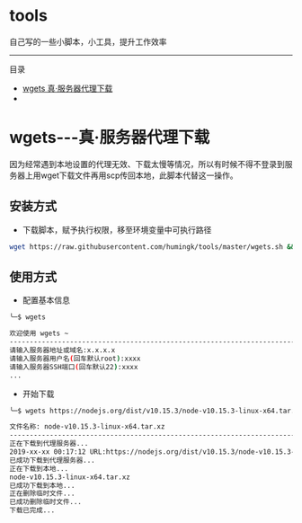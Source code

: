 # tools

自己写的一些小脚本，小工具，提升工作效率

---

目录

- [wgets 真·服务器代理下载](#wgets---真·服务器代理下载)
- 



# wgets---真·服务器代理下载

因为经常遇到本地设置的代理无效、下载太慢等情况，所以有时候不得不登录到服务器上用wget下载文件再用scp传回本地，此脚本代替这一操作。

## 安装方式

- 下载脚本，赋予执行权限，移至环境变量中可执行路径

```bash
wget https://raw.githubusercontent.com/humingk/tools/master/wgets.sh && chmod a+x wgets.sh && sudo mv wgets.sh /usr/bin/wgets
```

## 使用方式

- 配置基本信息

```bash
╰─$ wgets

欢迎使用 wgets ~
-------------------------------------------------------------------------------------------------
请输入服务器地址或域名:x.x.x.x
请输入服务器用户名(回车默认root):xxxx
请输入服务器SSH端口(回车默认22):xxxx
...
```

- 开始下载

```bash
╰─$ wgets https://nodejs.org/dist/v10.15.3/node-v10.15.3-linux-x64.tar.xz

文件名称: node-v10.15.3-linux-x64.tar.xz
-------------------------------------------------------------------------------------------------
正在下载到代理服务器...
2019-xx-xx 00:17:12 URL:https://nodejs.org/dist/v10.15.3/node-v10.15.3-linux-x64.tar.xz [12309200/12309200] -> "node-v10.15.3-linux-x64.tar.xz" [1]
已成功下载到代理服务器...
正在下载到本地...
node-v10.15.3-linux-x64.tar.xz                                                                         100%   12MB   3.4MB/s   00:03
已成功下载到本地...
正在删除临时文件...
已成功删除临时文件...
下载已完成...
```

